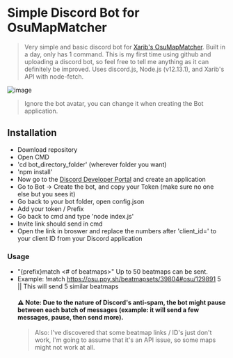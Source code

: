 # Simple Discord Bot for OsuMapMatcher

>Very simple and basic discord bot for [Xarib's OsuMapMatcher](https://github.com/Xarib/OsuMapMatcher). Built in a day, only has 1 command. This is my first time using github and 
>uploading a discord bot, so feel free to tell me anything as it can definitely be improved. Uses discord.js, Node.js (v12.13.1), and Xarib's API with node-fetch.

![image](https://user-images.githubusercontent.com/79728151/109369650-c1e3ec00-7862-11eb-9c57-08c0d5946c9b.png)
> Ignore the bot avatar, you can change it when creating the Bot application.

## Installation
- Download repository
- Open CMD
- 'cd bot_directory_folder' (wherever folder you want)
- 'npm install'
- Now go to the [Discord Developer Portal](https://discord.com/developers/applications) and create an application
- Go to Bot -> Create the bot, and copy your Token (make sure no one else but you sees it)
- Go back to your bot folder, open config.json
- Add your token / Prefix
- Go back to cmd and type 'node index.js'
- Invite link should send in cmd
- Open the link in broswer and replace the numbers after 'client_id=' to your client ID from your Discord application 

### Usage
- "{prefix}match <beatmap link or id> <# of beatmaps>" Up to 50 beatmaps can be sent.
- Example: !match https://osu.ppy.sh/beatmapsets/39804#osu/129891 5 || This will send 5 similar beatmaps 
  #### :warning: Note: Due to the nature of Discord's anti-spam, the bot might pause between each batch of messages (example: it will send a few messages, pause, then send more).
  > Also: I've discovered that some beatmap links / ID's just don't work, I'm going to assume that it's an API issue, so some maps might not work at all.
